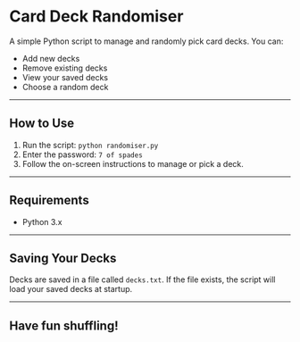 # Card Deck Randomiser

A simple Python script to manage and randomly pick card decks. You can:  

- Add new decks  
- Remove existing decks  
- View your saved decks  
- Choose a random deck  

---

## How to Use  

1. Run the script: `python randomiser.py`  
2. Enter the password: `7 of spades`  
3. Follow the on-screen instructions to manage or pick a deck.  

---

## Requirements  

- Python 3.x  

---

## Saving Your Decks  

Decks are saved in a file called `decks.txt`. If the file exists, the script will load your saved decks at startup.  

---

## Have fun shuffling!
